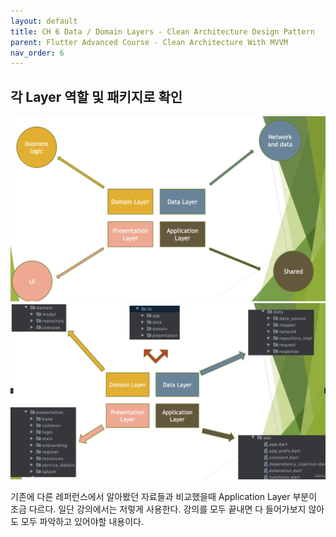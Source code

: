 ```yaml
---
layout: default
title: CH 6 Data / Domain Layers - Clean Architecture Design Pattern
parent: Flutter Advanced Course - Clean Architecture With MVVM
nav_order: 6
---
```


## 각 Layer 역할 및 패키지로 확인

![](/images/concept_layers_01.png)
![](/images/concept_layers_02.png)

기존에 다른 레퍼런스에서 알아봤던 자료들과 비교했을때 Application Layer 부분이 조금 다르다. 일단 강의에서는 저렇게 사용한다.
강의를 모두 끝내면 다 들어가보지 않아도 모두 파악하고 있어야할 내용이다.

